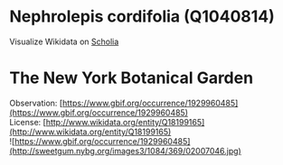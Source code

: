 
Nephrolepis cordifolia (Q1040814)
=================================
  
Visualize Wikidata on [Scholia](https://scholia.toolforge.org/taxon/Q1040814)
# The New York Botanical Garden
  
Observation: [https://www.gbif.org/occurrence/1929960485](https://www.gbif.org/occurrence/1929960485)  
License: [http://www.wikidata.org/entity/Q18199165](http://www.wikidata.org/entity/Q18199165)  
![https://www.gbif.org/occurrence/1929960485](http://sweetgum.nybg.org/images3/1084/369/02007046.jpg)